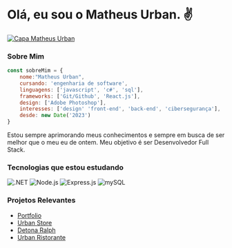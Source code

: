 # Olá, eu sou o Matheus Urban. ✌

[![Capa Matheus Urban](https://media.licdn.com/dms/image/D4D16AQEbQxhPTkpqqw/profile-displaybackgroundimage-shrink_350_1400/0/1695231198677?e=1706745600&v=beta&t=f2KHKYuPsUoFBKCmjSK53wljbo1zSxdp2pyQizPsnOk)](https://www.linkedin.com/in/urbanykv/)

### Sobre Mim
```javascript
const sobreMim = {
    nome:"Matheus Urban",
    cursando: 'engenharia de software',
    linguagens: ['javascript', 'c#', 'sql'],
    frameworks: ['Git/Github', 'React.js'],
    design: ['Adobe Photoshop'],
    interesses: ['design' 'front-end', 'back-end', 'cibersegurança'],
    desde: new Date('2023')
}
```

Estou sempre aprimorando meus conhecimentos e
sempre em busca de ser melhor que o meu eu de ontem.
Meu objetivo é ser Desenvolvedor Full Stack.

### Tecnologias que estou estudando

![.NET](https://skillicons.dev/icons?i=dotnet)
![Node.js](https://skillicons.dev/icons?i=nodejs)
![Express.js](https://skillicons.dev/icons?i=express)
![mySQL](https://skillicons.dev/icons?i=mysql)

### Projetos Relevantes

- [Portfolio](https://portfolio-matheusurban.vercel.app/)
- [Urban Store](https://urban-store-coral.vercel.app/)
- [Detona Ralph](https://jogo-detona-ralph-one.vercel.app/)
- [Urban Ristorante](https://urban-ristorante.vercel.app/)